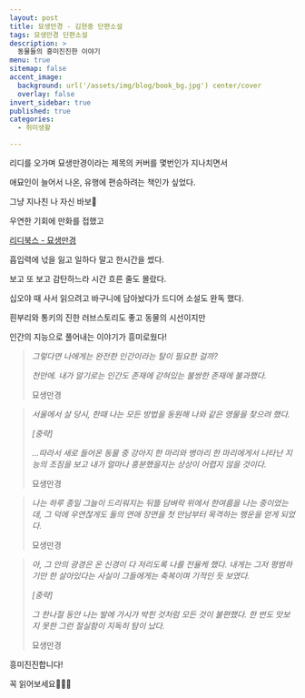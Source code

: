 ```yaml
---
layout: post
title: 묘생만경 - 김현중 단편소설
tags: 묘생만경 단편소설
description: >
  동물들의 흥미진진한 이야기
menu: true
sitemap: false
accent_image:
  background: url('/assets/img/blog/book_bg.jpg') center/cover
  overlay: false
invert_sidebar: true
published: true
categories:
  - 취미생활

---
```


리디를 오가며 묘생만경이라는 제목의 커버를 몇번인가 지나치면서 

애묘인이 늘어서 나온, 유행에 편승하려는 책인가 싶었다.

그냥 지나친 나 자신 바보🥲



우연한 기회에 만화를 접했고 

<a href="https://view.ridibooks.com/books/4060000001" target="_blank">리디북스 - 묘생만경</a>

흡입력에 넋을 잃고 일하다 말고 한시간을 썼다.

보고 또 보고 감탄하느라 시간 흐른 줄도 몰랐다.



십오야 때 사서 읽으려고 바구니에 담아놨다가 드디어 소설도 완독 했다.

흰부리와 통키의 진한 러브스토리도 좋고 동물의 시선이지만 

인간의 지능으로 풀어내는 이야기가 흥미로웠다!



> *그렇다면 나에게는 완전한 인간이라는 탈이 필요한 걸까?*
>
> *천만에. 내가 알기로는 인간도 존재에 갇혀있는 불쌍한 존재에 불과했다.*
>
> 묘생만경





> *서울에서 살 당시, 한때 나는 모든 방법을 동원해 나와 같은 영물을 찾으려 했다.*
>
> *[중략]*
>
> *...따라서 새로 들어온 동물 중 강아지 한 마리와 병아리 한 마리에게서 나타난 지능의 조짐을 보고 내가 얼마나 흥분했을지는 상상이 어렵지 않을 것이다.*
>
> 묘생만경





> *나는 하루 종일 그늘이 드리워지는 뒤뜰 담벼락 위에서 한여름을 나는 중이었는데, 그 덕에 우연찮게도 둘의 연애 장면을 첫 만남부터 목격하는 행운을 얻게 되었다.*
>
> 묘생만경





> *아, 그 안의  광경은 온 신경이 다 저리도록 나를 전율케 했다. 내게는 그저 평범하기만 한 살아있다는 사실이 그들에게는 축복이며 기적인 듯 보였다.*
>
> *[중략]*
>
> *그 한나절 동안 나는 발에 가시가 박힌 것처럼 모든 것이 불편했다. 한 번도 맛보지 못한 그런 절실함이 지독히 탐이 났다.*
>
> 묘생만경





흥미진진합니다!

꼭 읽어보세요👏👏👏